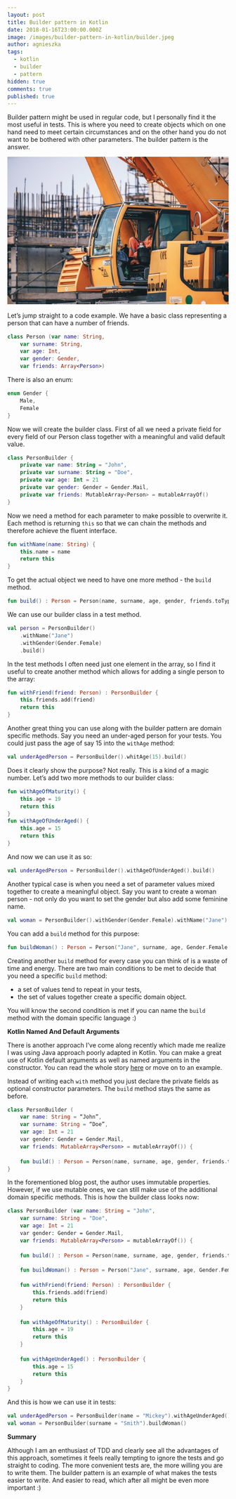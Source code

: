 ```yaml
---
layout: post
title: Builder pattern in Kotlin
date: 2018-01-16T23:00:00.000Z
image: /images/builder-pattern-in-kotlin/builder.jpeg
author: agnieszka
tags:
  - kotlin
  - builder
  - pattern
hidden: true
comments: true
published: true
---
```

Builder pattern might be used in regular code, but I personally find it the most useful in tests. This is where you need to create objects which on one hand need to meet certain circumstances and on the other hand  you do not want to be bothered with other parameters. The builder pattern is the answer.

![Image](/images/builder-pattern-in-kotlin/builder.jpeg)

Let’s jump straight to a code example. We have a basic class representing a person that can have a number of friends.

```kotlin
class Person (var name: String,
	var surname: String,
	var age: Int,
	var gender: Gender,
	var friends: Array<Person>)
```

There is also an enum:

```kotlin
enum Gender {
	Male,
	Female
}
```

Now we will create the builder class. First of all we need a private field for every field of our Person class together with a meaningful and valid default value.

```kotlin
class PersonBuilder {
	private var name: String = "John",
	private var surname: String = "Doe",
	private var age: Int = 21
	private var gender: Gender = Gender.Mail,
	private var friends: MutableArray<Person> = mutableArrayOf()
}
```

Now we need a method for each parameter to make possible to overwrite it. Each method is returning `this` so that we can chain the methods and therefore achieve the fluent interface. 

```kotlin
fun withName(name: String) {
	this.name = name
	return this
}
```

To get the actual object we need to have one more method - the `build` method.

```kotlin
fun build() : Person = Person(name, surname, age, gender, friends.toTypedArray())
```

We can use our builder class in a test method.

```kotlin
val person = PersonBuilder()
	.withName("Jane")
	.withGender(Gender.Female)
	.build()
```

In the test methods I often need just one element in the array, so I find it useful to create another method which allows for adding a single person to the array:

```kotlin
fun withFriend(friend: Person) : PersonBuilder {
	this.friends.add(friend)
	return this
}
```

Another great thing you can use along with the builder pattern are domain specific methods. Say you need an under-aged person for your tests. You could just pass the age of say 15 into the `withAge` method:

```kotlin
val underAgedPerson = PersonBuilder().whitAge(15).build()
```

Does it clearly show the purpose? Not really. This is a kind of a magic number. Let’s add two more methods to our builder class:

```kotlin
fun withAgeOfMaturity() {
	this.age = 19
	return this
}
fun withAgeOfUnderAged() {
	this.age = 15
	return this
}
```

And now we can use it as so:

```kotlin
val underAgedPerson = PersonBuilder().withAgeOfUnderAged().build()
```

Another typical case is when you need a set of parameter values mixed together to create a meaningful object. Say you want to create a woman person - not only do you want to set the gender but also add some feminine name.

```kotlin
val woman = PersonBuilder().withGender(Gender.Female).withName("Jane").build()
```

You can add a `build` method for this purpose:

```kotlin
fun buildWoman() : Person = Person("Jane", surname, age, Gender.Female, friends.toTypedArray())
```

Creating another `build` method for every case you can think of is a waste of time and energy. There are two main conditions to be met to decide that you need a specific `build` method:

* a set of values tend to repeat in your tests,
* the set of values together create a specific domain object.

You will know the second condition is met if you can name the `build` method with the domain specific language :)

**Kotlin Named And Default Arguments**

There is another approach I’ve come along recently which made me realize I was using Java approach poorly adapted in Kotlin. You can make a great use of Kotlin default arguments as well as named arguments in the constructor. You can read the whole story [here](https://praveer09.github.io/technology/2015/12/26/writing-test-data-builders-made-easy-with-kotlin) or move on to an example.

Instead of writing each `with` method you just declare the private fields as optional constructor parameters. The `build` method stays the same as before.

```kotlin
class PersonBuilder (
	var name: String = “John”,
	var surname: String = “Doe”,
	var age: Int = 21
	var gender: Gender = Gender.Mail,
	var friends: MutableArray<Person> = mutableArrayOf()) {
	
	fun build() : Person = Person(name, surname, age, gender, friends.toTypedArray())
}
```

In the forementioned blog post, the author uses immutable properties. However, if we use mutable ones, we can still make use of the additional domain specific methods. This is how the builder class looks now:

```kotlin
class PersonBuilder (var name: String = "John",
	var surname: String = "Doe",
	var age: Int = 21
	var gender: Gender = Gender.Mail,
	var friends: MutableArray<Person> = mutableArrayOf()) {
	
	fun build() : Person = Person(name, surname, age, gender, friends.toTypedArray())
	
	fun buildWoman() : Person = Person("Jane", surname, age, Gender.Female, friends.toTypedArray())
	
	fun withFriend(friend: Person) : PersonBuilder {
		this.friends.add(friend)
		return this
	}

	fun withAgeOfMaturity() : PersonBuilder {
		this.age = 19
		return this
	}
	
	fun withAgeUnderAged() : PersonBuilder {
		this.age = 15
		return this
	}
}
```

And this is how we can use it in tests:

```kotlin
val underAgedPerson = PersonBuilder(name = "Mickey").withAgeUnderAged().build()
val woman = PersonBuilder(surname = "Smith").buildWoman()
```

**Summary**

Although I am an enthusiast of TDD and clearly see all the advantages of this approach, sometimes it feels really tempting to ignore the tests and go straight to coding. The more convenient tests are, the more willing you are to write them. The builder pattern is an example of what makes the tests easier to write. And easier to read, which after all might be even more important :)
